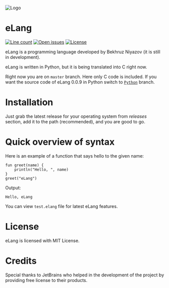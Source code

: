 ![Logo](logo/eLang.png)
# eLang
[![Line count](https://img.shields.io/tokei/lines/github/eLang-Foundation/eLang)](https://github.com/eLang-Foundation/eLang)
[![Open issues](https://img.shields.io/github/issues/BekhruzSNiyazov/eLang)](https://github.com/BekhruzSNiyazov/eLang/issues)
[![License](https://img.shields.io/github/license/BekhruzSNiyazov/eLang)](https://github.com/BekhruzSNiyazov/eLang/blob/master/LICENSE)

eLang is a programming language developed by Bekhruz Niyazov (it is still in development).

eLang is written in Python, but it is being translated into C right now.

Right now you are on `master` branch. Here only C code is included. If you want the source code of eLang 0.0.9 in Python switch to [`Python`](https://github.com/BekhruzSNiyazov/eLang/tree/Python) branch.
# Installation
Just grab the latest release for your operating system from _releases_ section, add it to the path (recommended), and you are good to go.

# Quick overview of syntax
Here is an example of a function that says hello to the given name:
```
fun greet(name) {
	println("Hello, ", name)
}
greet("eLang")
```
Output:
```
Hello, eLang
```
You can view `test.elang` file for latest eLang features.

# License
eLang is licensed with MIT License.

# Credits
Special thanks to JetBrains who helped in the development of the project by providing free license to their products.

